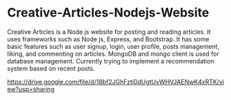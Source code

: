 # Creative-Articles-Nodejs-Website
Creative Articles is a Node js website for posting and reading articles. It uses frameworks such as Node js, Express, and Bootstrap. It has some basic features such as user signup,
login, user profile, posts management, liking, and commenting on articles. MongoDB and mongo client is used for database management. Currently trying to implement a recommendation
system based on recent posts.

https://drive.google.com/file/d/18bf2JGhFzti0dUgtUvWHVJAENwK4xRTK/view?usp=sharing
